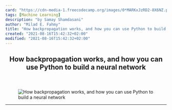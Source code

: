 ```yaml
---
card: "https://cdn-media-1.freecodecamp.org/images/0*MARKxJzRD2-8X6NZ.png"
tags: [Machine Learning]
description: "by Samay Shamdasani"
author: "Milad E. Fahmy"
title: "How backpropagation works, and how you can use Python to build a neural network"
created: "2021-08-16T15:42:32+02:00"
modified: "2021-08-16T15:42:32+02:00"
---
```

<div class="site-wrapper">
<main id="site-main" class="site-main outer">
<div class="inner">
<article class="post-full post tag-machine-learning tag-neural-networks tag-python tag-data-science tag-programming ">
<header class="post-full-header">
<h1 class="post-full-title">How backpropagation works, and how you can use Python to build a neural network</h1>
</header>
<figure class="post-full-image">
<picture>
<source media="(max-width: 700px)" sizes="1px" srcset="data:image/gif;base64,R0lGODlhAQABAIAAAAAAAP///yH5BAEAAAAALAAAAAABAAEAAAIBRAA7 1w">
<source media="(min-width: 701px)" sizes="(max-width: 800px) 400px,
(max-width: 1170px) 700px,
1400px" srcset="https://cdn-media-1.freecodecamp.org/images/0*MARKxJzRD2-8X6NZ.png 300w,
https://cdn-media-1.freecodecamp.org/images/0*MARKxJzRD2-8X6NZ.png 600w,
https://cdn-media-1.freecodecamp.org/images/0*MARKxJzRD2-8X6NZ.png 1000w,
https://cdn-media-1.freecodecamp.org/images/0*MARKxJzRD2-8X6NZ.png 2000w">
<img onerror="this.style.display='none'" src="https://cdn-media-1.freecodecamp.org/images/0*MARKxJzRD2-8X6NZ.png" alt="How backpropagation works, and how you can use Python to build a neural network">
</picture>
</figure>
<section class="post-full-content">
<div class="post-content medium-migrated-article">
</div>
<hr>
</section>
</article>
</div>
</main>
</div>
<!-- Google Tag Manager (noscript) -->
<!-- End Google Tag Manager (noscript) -->
